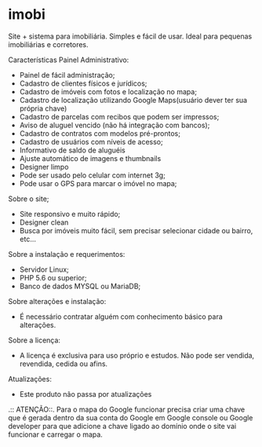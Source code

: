 # imobi
Site + sistema para imobiliária. Simples e fácil de usar. Ideal para pequenas imobiliárias e corretores.


Características Painel Administrativo:

* Painel de fácil administração;
* Cadastro de clientes físicos e jurídicos;
* Cadastro de imóveis com fotos e localização no mapa;
* Cadastro de localização utilizando Google Maps(usuário dever ter sua própria chave)
* Cadastro de parcelas com recibos que podem ser impressos;
* Aviso de aluguel vencido (não há integração com bancos); 
* Cadastro de contratos com modelos pré-prontos;
* Cadastro de usuários com níveis de acesso;
* Informativo de saldo de aluguéis 
* Ajuste automático de imagens e thumbnails
* Designer limpo
* Pode ser usado pelo celular com internet 3g;
* Pode usar o GPS para marcar o imóvel no mapa;

Sobre o site;
* Site responsivo e muito rápido;
* Designer clean
* Busca por imóveis muito fácil, sem precisar selecionar cidade ou bairro, etc...

Sobre a instalação e requerimentos:
* Servidor Linux;
* PHP 5.6 ou superior; 
* Banco de dados MYSQL ou MariaDB;

Sobre alterações e instalação:
* É necessário contratar alguém com conhecimento básico para alterações. 

Sobre a licença:
* A licença é exclusiva para uso próprio e estudos. Não pode ser vendida, revendida, cedida ou afins.

Atualizações:
* Este produto não passa por atualizações

.:: ATENÇÃO::.
Para o mapa do Google funcionar precisa criar uma chave que é gerada dentro da sua conta do Google em Google console ou Google developer para que adicione a chave ligado ao domínio onde o site vai funcionar e carregar o mapa.

